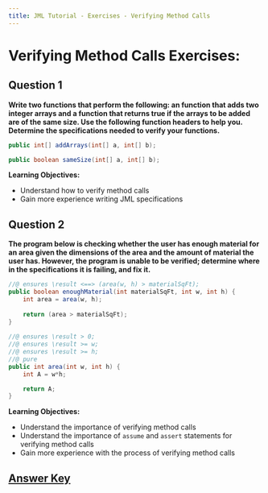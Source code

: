 ```yaml
---
title: JML Tutorial - Exercises - Verifying Method Calls
---
```

# Verifying Method Calls Exercises:
## **Question 1**
**Write two functions that perform the following: an function that adds two integer arrays and a function that returns true if the arrays to be added are of the same size. Use the following function headers to help you. Determine the specifications needed to verify your functions.**
```Java
public int[] addArrays(int[] a, int[] b);

public boolean sameSize(int[] a, int[] b);
```
**Learning Objectives:**
+ Understand how to verify method calls
+ Gain more experience writing JML specifications 

## **Question 2**
**The program below is checking whether the user has enough material for an area given the dimensions of the area and the amount of material the user has. However, the program is unable to be verified; determine where in the specifications it is failing, and fix it.**
```Java
//@ ensures \result <==> (area(w, h) > materialSqFt);
public boolean enoughMaterial(int materialSqFt, int w, int h) {
	int area = area(w, h);
		
	return (area > materialSqFt);	
}
	
//@ ensures \result > 0;
//@ ensures \result >= w;
//@ ensures \result >= h;
//@ pure
public int area(int w, int h) {
	int A = w*h;

	return A;	
}
```
**Learning Objectives:**
+ Understand the importance of verifying method calls
+ Understand the importance of `assume` and `assert` statements for verifying method calls
+ Gain more experience with the process of verifying method calls

## **[Answer Key](VerifyingMethodCallsExKey.md)**
